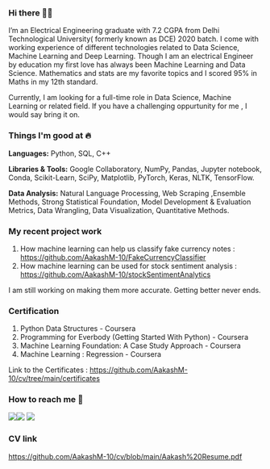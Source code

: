 ### Hi there 👋🏻 
I’m an Electrical Engineering graduate with 7.2 CGPA from Delhi Technological University( formerly known as DCE) 2020 batch. I come with working experience of different technologies related to Data Science, Machine Learning and Deep Learning. Though I am an electrical Engineer by education my first love has always been Machine Learning and Data Science. Mathematics and stats are my favorite topics and I scored 95% in Maths in my 12th standard.



Currently, I am looking for a full-time role in Data Science, Machine Learning or related field. If you have a challenging oppurtunity for me , I would say bring it on.

### Things I'm good at :fire:
**Languages:**  Python, SQL, C++

**Libraries & Tools:** Google Collaboratory, NumPy, Pandas, Jupyter notebook, Conda, Scikit-Learn, SciPy, Matplotlib, PyTorch, Keras, NLTK, TensorFlow.

**Data Analysis:**  Natural Language Processing, Web Scraping ,Ensemble Methods, Strong Statistical Foundation, Model Development & Evaluation Metrics, Data Wrangling, Data Visualization, Quantitative Methods.

### My recent project work
1. How machine learning can help us classify fake currency notes : https://github.com/AakashM-10/FakeCurrencyClassifier
2. How machine learning can be used for stock sentiment analysis : https://github.com/AakashM-10/stockSentimentAnalytics

I am still working on making them more accurate. Getting better never ends.

### Certification
1. Python Data Structures - Coursera
2. Programming for Everbody (Getting Started With Python) - Coursera
3. Machine Learning Foundation: A Case Study Approach - Coursera
4. Machine Learning : Regression - Coursera

Link to the Certificates : https://github.com/AakashM-10/cv/tree/main/certificates

### How to reach me 📱
[<img target="_blank" src="https://img.icons8.com/cotton/64/000000/whatsapp--v4.png"/>](https://wa.me/917053614272)[<img target="_blank" src="https://img.icons8.com/doodle/64/000000/skype--v1.png"/>](https://join.skype.com/invite/DPVKQegrxdbR) [<img target="_blank" src="https://img.icons8.com/doodle/64/000000/linkedin-circled.png"/>](https://linkedin.com/in/aakash-mishra-488444143)

### CV link
https://github.com/AakashM-10/cv/blob/main/Aakash%20Resume.pdf

